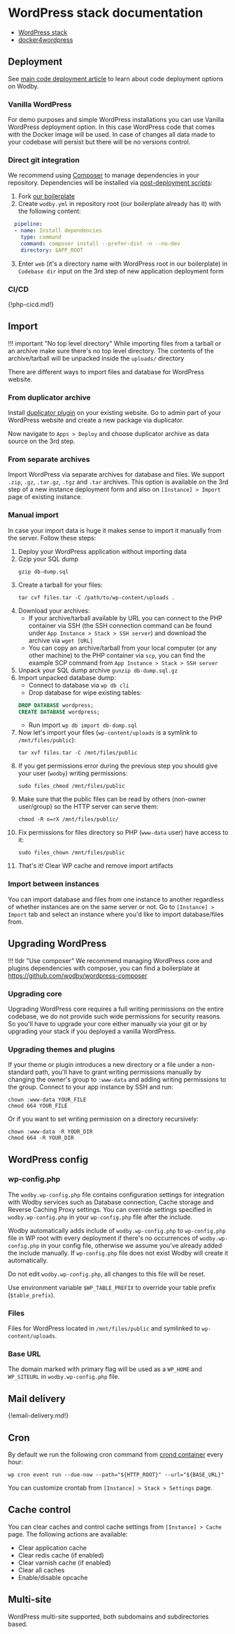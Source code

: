 # WordPress stack documentation

* [WordPress stack](https://cloud.wodby.com/stacks/wordpress)
* [docker4wordpress](https://github.com/wodby/docker4wordpress)

## Deployment 

See [main code deployment article](../../apps/deploy.md) to learn about code deployment options on Wodby.

### Vanilla WordPress

For demo purposes and simple WordPress installations you can use Vanilla WordPress deployment option. In this case WordPress code that comes with the Docker image will be used. In case of changes all data made to your codebase will persist but there will be no versions control.

### Direct git integration

We recommend using [Composer](https://getcomposer.org/) to manage dependencies in your repository. Dependencies will be installed via [post-deployment scripts](../../apps/post-deployment-scripts.md):

1. Fork [our boilerplate](https://github.com/wodby/wordpress-composer)
2. Create `wodby.yml` in repository root (our boilerplate already has it) with the following content:
  ```yml
    pipeline:
    - name: Install dependencies
      type: command
      command: composer install --prefer-dist -n --no-dev
      directory: $APP_ROOT
  ```
3. Enter `web` (it's a directory name with WordPress root in our boilerplate) in `Codebase dir` input on the 3rd step of new application deployment form

### CI/CD

{!php-cicd.md!}

## Import

!!! important "No top level directory"
    While importing files from a tarball or an archive make sure there's no top level directory. The contents of the archive/tarball will be unpacked inside the `uploads/` directory

There are different ways to import files and database for WordPress website.

### From duplicator archive

Install [duplicator plugin](https://wordpress.org/plugins/duplicator/) on your existing website. Go to admin part of your WordPress website and create a new package via duplicator.

Now navigate to `Apps > Deploy` and choose duplicator archive as data source on the 3rd step.

### From separate archives

Import WordPress via separate archives for database and files. We support `.zip`, `.gz`, `.tar.gz`, `.tgz` and `.tar` archives. This option is available on the 3rd step of a new instance deployment form and also on `[Instance] > Import` page of existing instance.

### Manual import

In case your import data is huge it makes sense to import it manually from the server. Follow these steps:

1. Deploy your WordPress application without importing data
2. Gzip your SQL dump 
    ```shell
    gzip db-dump.sql
    ```
3. Create a tarball for your files:
    ```shell
    tar cvf files.tar -C /path/to/wp-content/uploads .
    ```
4. Download your archives: 
    * If your archive/tarball available by URL you can connect to the PHP container via SSH (the SSH connection command can be found under `App Instance > Stack > SSH server`) and download the archive via `wget [URL]`
    * You can copy an archive/tarball from your local computer (or any other machine) to the PHP container via `scp`, you can find the example SCP command from `App Instance > Stack > SSH server`
5. Unpack your SQL dump archive `gunzip db-dump.sql.gz`     
6. Import unpacked database dump:
    * Connect to database via `wp db cli`
    * Drop database for wipe existing tables: 
    ```sql
    DROP DATABASE wordpress;
    CREATE DATABASE wordpress;
    ```
    * Run import `wp db import db-dump.sql`
7. Now let's import your files (`wp-content/uploads` is a symlink to `/mnt/files/public`):
    ```shell 
    tar xvf files.tar -C /mnt/files/public
    ```
8. If you get permissions error during the previous step you should give your user (`wodby`) writing permissions:
    ```shell
    sudo files_chmod /mnt/files/public
    ```    
9. Make sure that the public files can be read by others (non-owner user/group) so the HTTP server can serve them:
    ```shell
    chmod -R o=rX /mnt/files/public/
    ```    
10. Fix permissions for files directory so PHP (`www-data` user) have access to it:
    ```shell
    sudo files_chown /mnt/files/public
    ``` 
11. That's it! Clear WP cache and remove import artifacts

### Import between instances

You can import database and files from one instance to another regardless of whether instances are on the same server or not. Go to `[Instance] > Import` tab and select an instance where you'd like to import database/files from.

## Upgrading WordPress

!!! tldr "Use composer"
    We recommend managing WordPress core and plugins dependencies with composer, you can find a boilerplate at https://github.com/wodby/wordpress-composer

### Upgrading core

Upgrading WordPress core requires a full writing permissions on the entire codebase, we do not provide such wide permissions for security reasons. So you'll have to upgrade your core either manually via your git or by upgrading your stack if you deployed a vanilla WordPress. 

### Upgrading themes and plugins

If your theme or plugin introduces a new directory or a file under a non-standard path, you'll have to grant writing permissions manually by changing the owner's group to `:www-data` and adding writing permissions to the group. Connect to your app instance by SSH and run:

```shell
chown :www-data YOUR_FILE
chmod 664 YOUR_FILE
```

Or if you want to set writing permission on a directory recursively:

```shell
chown :www-data -R YOUR_DIR
chmod 664 -R YOUR_DIR
```

## WordPress config

### wp-config.php

The `wodby.wp-config.php` file contains configuration settings for integration with Wodby services such as Database connection, Cache storage and Reverse Caching Proxy settings. You can override settings specified in `wodby.wp-config.php` in your `wp-config.php` file after the include.

Wodby automatically adds include of `wodby.wp-config.php` to `wp-config.php` file in WP root with every deployment if there's no occurrences of `wodby.wp-config.php` in your config file, otherwise we assume you've already added the include manually. If `wp-config.php` file does not exist Wodby will create it automatically.

Do not edit `wodby.wp-config.php`, all changes to this file will be reset.

Use environment variable `$WP_TABLE_PREFIX` to override your table prefix (`$table_prefix`).

### Files

Files for WordPress located in `/mnt/files/public` and symlinked to `wp-content/uploads`.

### Base URL

The domain marked with primary flag will be used as a `WP_HOME` and `WP_SITEURL` in `wodby.wp-config.php` file.

## Mail delivery

{!email-delivery.md!}

## Cron

By default we run the following cron command from [crond container](containers.md#crond) every hour:

```
wp cron event run --due-now --path="${HTTP_ROOT}" --url="${BASE_URL}"
``` 

You can customize crontab from `[Instance] > Stack > Settings` page.   

## Cache control

You can clear caches and control cache settings from `[Instance] > Cache` page. The following actions are available:

* Clear application cache
* Clear redis cache (if enabled)
* Clear varnish cache (if enabled)
* Clear all caches
* Enable/disable opcache

## Multi-site 

WordPress multi-site supported, both subdomains and subdirectories based.
